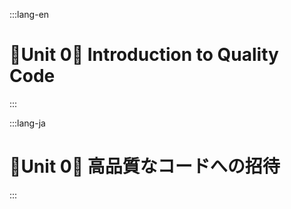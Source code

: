 :::lang-en

# 🔷Unit 0🔷 Introduction to Quality Code

:::

:::lang-ja

# 🔷Unit 0🔷 高品質なコードへの招待

:::




